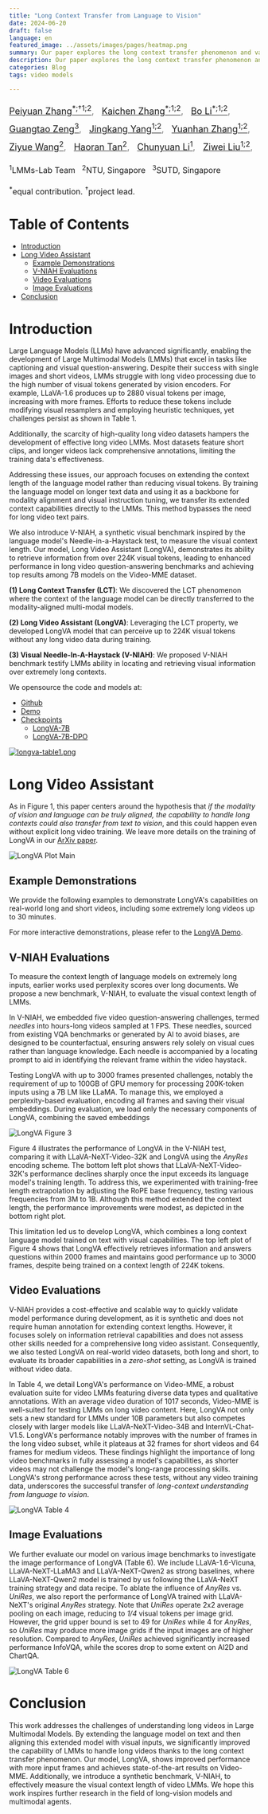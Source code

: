 ```yaml
---
title: "Long Context Transfer from Language to Vision"
date: 2024-06-20
draft: false
language: en
featured_image: ../assets/images/pages/heatmap.png
summary: Our paper explores the long context transfer phenomenon and validates this property on both image and video benchmarks. We propose the Long Video Assistant (LongVA) model, which can process up to 2000 frames or over 2000K visual tokens without additional complexities.
description: Our paper explores the long context transfer phenomenon and validates this property on both image and video benchmarks. We propose the Long Video Assistant (LongVA) model, which can process up to 2000 frames or over 2000K visual tokens without additional complexities.
categories: Blog
tags: video models

---
```

<p style="font-size: 16px; line-height: 1.8;">
  <span style="color: gray; font-size: 18px;">
    <a href="https://veiled-texture-20c.notion.site/Peiyuan-Zhang-ab24b48621c9491db767a76df860873a">Peiyuan Zhang<sup>*;&dagger;1;2</sup></a>, &nbsp;
    <a href="https://www.linkedin.com/in/kaichen-zhang-014b17219/?originalSubdomain=sg">Kaichen Zhang<sup>*;1;2</sup></a>, &nbsp;
    <a href="https://brianboli.com/">Bo Li<sup>*;1;2</sup></a>, &nbsp;
    <a href="https://openreview.net/profile?id=~Guangtao_Zeng1">Guangtao Zeng<sup>3</sup></a>, &nbsp;
    <a href="https://jingkang50.github.io/">Jingkang Yang<sup>1;2</sup></a>, &nbsp;
    <a href="https://zhangyuanhan-ai.github.io/">Yuanhan Zhang<sup>1;2</sup></a>, &nbsp;
    <a href="https://openreview.net/profile?id=~Ziyue_Wang5">Ziyue Wang<sup>2</sup></a>, &nbsp;
    <a href="https://www.ntu.edu.sg/s-lab">Haoran Tan<sup>2</sup></a>, &nbsp;
    <a href="https://chunyuan.li/">Chunyuan Li<sup>1</sup></a>, &nbsp;
    <a href="https://liuziwei7.github.io/">Ziwei Liu<sup>1;2</sup></a>, &nbsp;
  </span>
</p>
<p style="font-size: 16px; line-height: 1.2;">
<sup>1</sup>LMMs-Lab Team &nbsp; <sup>2</sup>NTU, Singapore &nbsp; <sup>3</sup>SUTD, Singapore
<br>
<br>
<sup>*</sup>equal contribution.
<sup>&dagger;</sup>project lead.
</p>

# Table of Contents
<ul style="line-height: 1.2;">
  <li><a href="#introduction">Introduction</a></li>
  <li><a href="#long-video-assistant">Long Video Assistant</a>
    <ul>
      <li><a href="#example-demonstrations">Example Demonstrations</a></li>
      <li><a href="#v-niah-results">V-NIAH Evaluations</a></li>
      <li><a href="#video-evaluations">Video Evaluations</a></li>
      <li><a href="#image-evaluations">Image Evaluations</a></li>
    </ul>
  </li>
  <li><a href="#conclusion">Conclusion</a></li>
</ul>

<!-- # Abstract

Video sequences offer valuable temporal information, but existing large multimodal models (LMMs) fall short in understanding extremely long videos. Many works address this by reducing the number of visual tokens using visual resamplers. Alternatively, in this paper, we approach this problem from the perspective of the language model. By simply extrapolating the context length of the language model with text data alone, we enable LMMs to comprehend up to 200K visual tokens without training on any video data. 

Our paper makes the following contributions:
**a)** We explore the \textit{long context transfer} phenomenon and validate this property on both image and video benchmarks.
**b)** To effectively measure the LMM’s ability to generalize to long contexts in the vision modality, we develop V-NIAH (Visual Needle-In-A-Haystack), a purely synthetic long vision benchmark inspired by the language model’s NIAH test.
**c)** We propose the Long Video Assistant (LongVA) model, which can process up to 2000 frames or over 2000K visual tokens without additional complexities. With its extended context length, LongVA achieves state-of-the-art performance on Video-MME among 7B-scale models by densely sampling more input frames.  -->

# Introduction

Large Language Models (LLMs) have advanced significantly, enabling the development of Large Multimodal Models (LMMs) that excel in tasks like captioning and visual question-answering. Despite their success with single images and short videos, LMMs struggle with long video processing due to the high number of visual tokens generated by vision encoders. For example, LLaVA-1.6 produces up to 2880 visual tokens per image, increasing with more frames. Efforts to reduce these tokens include modifying visual resamplers and employing heuristic techniques, yet challenges persist as shown in Table 1.

Additionally, the scarcity of high-quality long video datasets hampers the development of effective long video LMMs. Most datasets feature short clips, and longer videos lack comprehensive annotations, limiting the training data's effectiveness.

Addressing these issues, our approach focuses on extending the context length of the language model rather than reducing visual tokens. By training the language model on longer text data and using it as a backbone for modality alignment and visual instruction tuning, we transfer its extended context capabilities directly to the LMMs. This method bypasses the need for long video text pairs.

We also introduce V-NIAH, a synthetic visual benchmark inspired by the language model's Needle-in-a-Haystack test, to measure the visual context length. Our model, Long Video Assistant (LongVA), demonstrates its ability to retrieve information from over 224K visual tokens, leading to enhanced performance in long video question-answering benchmarks and achieving top results among 7B models on the Video-MME dataset.

**(1) Long Context Transfer (LCT)**: We discovered the LCT phenomenon where the context of the language model can be directly transferred to the modality-aligned multi-modal models.

**(2) Long Video Assistant (LongVA)**: Leveraging the LCT property, we developed LongVA model that can perceive up to 224K visual tokens without any long video data during training.

**(3) Visual Needle-In-A-Haystack (V-NIAH)**: We proposed V-NIAH benchmark testify LMMs ability in locating and retrieving visual information over extremely long contexts.

We opensource the code and models at:
- [Github](https://github.com/EvolvingLMMs-Lab/LongVA)
- [Demo](https://longva-demo.lmms-lab.com/)
- [Checkpoints](https://huggingface.co/lmms-lab)
  - [LongVA-7B](https://huggingface.co/lmms-lab/LongVA-7B)
  - [LongVA-7B-DPO](https://huggingface.co/lmms-lab/LongVA-7B-DPO)


[![longva-table1.png](https://i.postimg.cc/NfH07NkQ/longva-table1.png)](https://postimg.cc/RNv9vLYY)

# Long Video Assistant

As in Figure 1, this paper centers around the hypothesis that *if the modality of vision and language can be truly aligned, the capability to handle long contexts could also transfer from text to vision*, and this could happen even without explicit long video training. We leave more details on the training of LongVA in our [ArXiv paper](https://arxiv.org/abs/2403.08295).

<!-- Given a language model, we first perform long context training purely on language to extend its text context in [Training Long Language Model](#training-long-language-model). We then detailed how we augment this language model with long visual capabilities by training solely on short image data in [Visual-Language Alignment](#vl-alignment). -->

![LongVA Plot Main](https://i.postimg.cc/SQZZ7dN1/longva-figure1.png)

<!-- ## Training Long Language Model
We use Qwen2-7B-Instruct as the backbone language model and perform continued pretraining with a context length of 224K[^1] over a total of 900M tokens. We follow [Xiong et al. (2023)](https://arxiv.org/abs/2309.16039) to increase RoPE base frequency during the continued pertaining and specifically set it to 1B. A constant learning rate of 1e-5 is maintained for a batch size of one million tokens across 1,000 training steps. Following [Fu et al. (2024)](https://arxiv.org/abs/2402.10171), we construct the dataset used for long context training from Slimpajama by upsampling documents longer than 4096 and keeping the domain mixture ratio unchanged. Multiple documents are packed into a single sequence separated by a BOS token.

We employed several optimization strategies to perform training on such long sequences. These include FlashAttention-2, Ring Attention, activation checkpointing, and parameter offload. To balance the load across different GPUs, we shard the sequence in a zigzag way in ring attention. The resulting training framework is memory efficient and maintains very high GPU occupancy. Note that we do not use any parameter-efficient methods such as LoRA or approximate attention. With those optimizations, the compute used in long context training is minimal compared to that of language model pretraining, making it feasible for academic budgets. The long context training can finish in 2 days with 8 A100 GPUs.

## Aligning Long Language Model Using Short Vision Data

Inspired by the *AnyRes* encoding scheme in LLaVA-NeXT, we designed *UniRes* that provides a unified encoding scheme for both images and videos, as shown in Figure 2. Unlike *AnyRes* which retains a small base image and flattens ViT patches across the grids, *UniRes* removes the base image and flattens patches within each grid. This approach allows us to maintain consistent representation when extending image data into videos where multiple frames are viewed as multiple grids in a row. To clearly ablate the long context transfer phenomenon from language to vision, we only use image-text data during training (and thus no long video data during training).

![LongVA Figure 2](https://i.postimg.cc/V6z8MgLL/longva-figure2.png) -->

<!-- # Experiments -->

## Example Demonstrations

We provide the following examples to demonstrate LongVA's capabilities on real-world long and short videos, including some extremely long videos up to 30 minutes.

For more interactive demonstrations, please refer to the [LongVA Demo](https://longva-demo.lmms-lab.com/).

## V-NIAH Evaluations

To measure the context length of language models on extremely long inputs, earlier works used perplexity scores over long documents. We propose a new benchmark, V-NIAH, to evaluate the visual context length of LMMs.

<!-- Recently, the Needle-in-a-Haystack (NIAH) test has become popular for precisely benchmarking LLMs' ability to retrieve long context information. Recognizing a gap, we adapted the NIAH test for visual contexts, creating the V-NIAH to evaluate our Long Video Assistant (LongVA) model's ability to locate and retrieve information from extensive video inputs. -->

In V-NIAH, we embedded five video question-answering challenges, termed *needles* into hours-long videos sampled at 1 FPS. These needles, sourced from existing VQA benchmarks or generated by AI to avoid biases, are designed to be counterfactual, ensuring answers rely solely on visual cues rather than language knowledge. Each needle is accompanied by a locating prompt to aid in identifying the relevant frame within the video haystack.

Testing LongVA with up to 3000 frames presented challenges, notably the requirement of up to 100GB of GPU memory for processing 200K-token inputs using a 7B LM like LLaMA. To manage this, we employed a perplexity-based evaluation, encoding all frames and saving their visual embeddings. During evaluation, we load only the necessary components of LongVA, combining the saved embeddings

![LongVA Figure 3](https://i.postimg.cc/FzRXCKLM/longva-figure3.png)

Figure 4 illustrates the performance of LongVA in the V-NIAH test, comparing it with LLaVA-NeXT-Video-32K and LongVA using the *AnyRes* encoding scheme. The bottom left plot shows that LLaVA-NeXT-Video-32K's performance declines sharply once the input exceeds its language model's training length. To address this, we experimented with training-free length extrapolation by adjusting the RoPE base frequency, testing various frequencies from 3M to 1B. Although this method extended the context length, the performance improvements were modest, as depicted in the bottom right plot.

This limitation led us to develop LongVA, which combines a long context language model trained on text with visual capabilities. The top left plot of Figure 4 shows that LongVA effectively retrieves information and answers questions within 2000 frames and maintains good performance up to 3000 frames, despite being trained on a context length of 224K tokens.

<!-- Additionally, the top right plot presents the V-NIAH heatmap for LongVA trained with the *AnyRes* encoding scheme. While it shows strong retrieval capabilities, it underperforms compared to LongVA trained with the UniRes scheme. UniRes's unified representation of images and videos, treating videos as long images, enhances the transfer of long context knowledge from language to vision, facilitating effective training and zero-shot understanding of long videos. -->

## Video Evaluations

V-NIAH provides a cost-effective and scalable way to quickly validate model performance during development, as it is synthetic and does not require human annotation for extending context lengths. However, it focuses solely on information retrieval capabilities and does not assess other skills needed for a comprehensive long video assistant. Consequently, we also tested LongVA on real-world video datasets, both long and short, to evaluate its broader capabilities in a *zero-shot* setting, as LongVA is trained without video data.

In Table 4, we detail LongVA's performance on Video-MME, a robust evaluation suite for video LMMs featuring diverse data types and qualitative annotations. With an average video duration of 1017 seconds, Video-MME is well-suited for testing LMMs on long video content. Here, LongVA not only sets a new standard for LMMs under 10B parameters but also competes closely with larger models like LLaVA-NeXT-Video-34B and InternVL-Chat-V1.5. LongVA's performance notably improves with the number of frames in the long video subset, while it plateaus at 32 frames for short videos and 64 frames for medium videos. These findings highlight the importance of long video benchmarks in fully assessing a model's capabilities, as shorter videos may not challenge the model's long-range processing skills. LongVA's strong performance across these tests, without any video training data, underscores the successful transfer of *long-context understanding from language to vision*.

![LongVA Table 4](https://i.postimg.cc/zBx9h1c0/longva-table4.png)

## Image Evaluations

We further evaluate our model on various image benchmarks to investigate the image performance of LongVA (Table 6). We include LLaVA-1.6-Vicuna, LLaVA-NeXT-LLaMA3 and LLaVA-NeXT-Qwen2 as strong baselines, where LLaVA-NeXT-Qwen2 model is trained by us following the  LLaVA-NeXT training strategy and data recipe. To ablate the influence of *AnyRes* vs. *UniRes*, we also report the performance of LongVA trained with LLaVA-NeXT's original *AnyRes* strategy. Note that *UniRes* operate 2x2 average pooling on each image, reducing to *1/4* visual tokens per image grid. However, the grid upper bound is set to 49 for *UniRes* while 4 for *AnyRes*, so *UniRes* may produce more image grids if the input images are of higher resolution. Compared to *AnyRes*, *UniRes* achieved significantly increased performance InfoVQA, while the scores drop to some extent on AI2D and ChartQA.

![LongVA Table 6](https://i.postimg.cc/SsnwcPb4/longva-table5.png)

# Conclusion

This work addresses the challenges of understanding long videos in Large Multimodal Models. By extending the language model on text and then aligning this extended model with visual inputs, we significantly improved the capability of LMMs to handle long videos thanks to the long context transfer phenomenon. Our model, LongVA, shows improved performance with more input frames and achieves state-of-the-art results on Video-MME. Additionally, we introduce a synthetic benchmark, V-NIAH, to effectively measure the visual context length of video LMMs.  We hope this work inspires further research in the field of long-vision models and multimodal agents.

[^1]: 224K is the maximum we can fit with 8 A100-80G for Qwen-2-7B. We find that the embedding size significantly impacts the maximum sequence length in our optimized codebase. Qwen2 has a huge vocabulary of 152K tokens. For LLaMA2 with 32K vocabulary, we can train it with 700K context length.